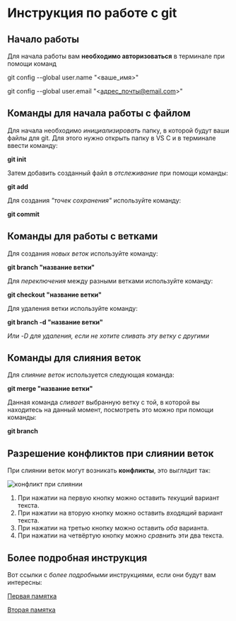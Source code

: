 # Инструкция по работе с git

## Начало работы

Для начала работы вам **необходимо авторизоваться** в терминале при помощи команд 

git config --global user.name "<ваше_имя>" 

git config --global user.email "<адрес_почты@email.com>"

## Команды для начала работы с файлом
Для начала необходимо *инициализировать* папку, в которой будут ваши файлы для git. Для этого нужно открыть папку в VS C и в терминале ввести команду: 

**git init**

Затем добавить созданный файл в *отслеживание* при помощи команды:

**git add**

Для создания *"точек сохранения"* используйте команду:

**git commit**
## Команды для работы с ветками
Для создания *новых веток* используйте команду:

**git branch "название ветки"**

Для *переключения* между разными ветками используйте команду:

**git checkout "название ветки"**

Для удаления ветки используйте команду:

**git branch -d "название ветки"**

*Или -D для удаления, если не хотите сливать эту ветку с другими* 
## Команды для слияния веток
Для *слияние веток* используется следующая команда:

**git merge "название ветки"**

Данная команда *сливает* выбранную ветку с той, в которой вы находитесь на данный момент, посмотреть это можно при помощи команды:

**git branch**

## Разрешение конфликтов при слиянии веток

При слиянии веток могут возникать **конфликты**, это выглядит так:

![конфликт при слиянии](control.png)

1. При нажатии на первую кнопку можно оставить *текущий* вариант текста.
2. При нажатии на вторую кнопку можно оставить *входящий* вариант текста.
3. При нажатии на третью кнопку можно оставить *оба* варианта.
4. При нажатии на четвёртую кнопку можно *сравнить* эти два текста.

## Более подробная инструкция

Вот ссылки с *более подробными* инструкциями, если они будут вам интересны:

[Первая памятка](https://habr.com/ru/articles/541258/)

[Вторая памятка](https://habr.com/ru/articles/542616/)
